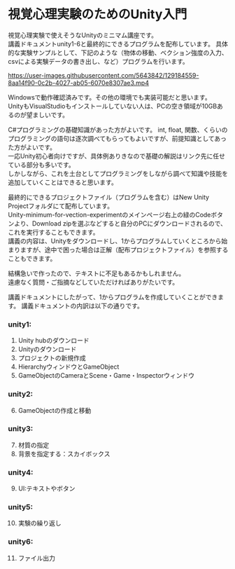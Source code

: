 # 視覚心理実験のためのUnity入門

視覚心理実験で使えそうなUnityのミニマム講座です。  
講義ドキュメントunity1-6と最終的にできるプログラムを配布しています。
具体的な実験サンプルとして、下記のような（物体の移動、ベクション強度の入力、csvによる実験データの書き出し、など）プログラムを行います。

https://user-images.githubusercontent.com/5643842/129184559-8aa14f90-0c2b-4027-ab05-6070e8307ae3.mp4

Windowsで動作確認済みです。その他の環境でも実装可能だと思います。  
UnityもVisualStudioもインストールしていない人は、PCの空き領域が10GBあるのが望ましいです。  

C#プログラミングの基礎知識があった方がよいです。
int, float, 関数、くらいのプログラミングの語句は逐次調べてもらってもよいですが、前提知識としてあった方がよいです。  
一応Unity初心者向けですが、具体例ありきなので基礎の解説はリンク先に任せている部分も多いです。  
しかしながら、これを土台としてプログラミングをしながら調べて知識や技能を追加していくことはできると思います。

最終的にできるプロジェクトファイル（プログラムを含む）はNew Unity Projectフォルダにて配布しています。  
Unity-minimum-for-vection-experimentのメインページ右上の緑のCodeボタンより、Download zipを選ぶなどすると自分のPCにダウンロードされるので、これを実行することもできます。  
講義の内容は、Unityをダウンロードし、1からプログラムしていくところから始まりますが、途中で困った場合は正解（配布プロジェクトファイル）を参照することもできます。

結構急いで作ったので、テキストに不足もあるかもしれません。  
遠慮なく質問・ご指摘などしていただければありがたいです。

講義ドキュメントにしたがって、1からプログラムを作成していくことができます。
講義ドキュメントの内訳は以下の通りです。


### unity1:
1. Unity hubのダウンロード
2. Unityのダウンロード
3. プロジェクトの新規作成
4. HierarchyウィンドウとGameObject
5. GameObjectのCameraとScene・Game・Inspectorウィンドウ

### unity2:
6. GameObjectの作成と移動  

### unity3:
7. 材質の指定
8. 背景を指定する：スカイボックス

### unity4:
9. UI:テキストやボタン

### unity5:
10. 実験の繰り返し

### unity6:
11. ファイル出力 
